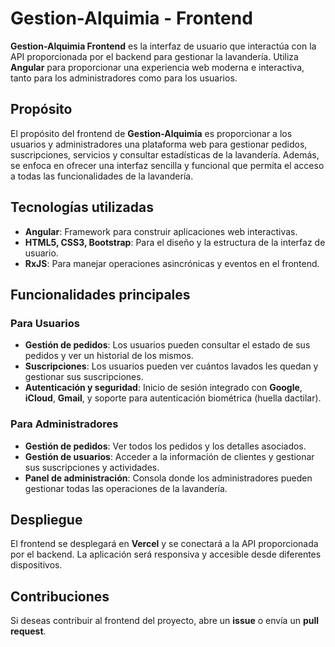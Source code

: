 # Gestion-Alquimia - Frontend

**Gestion-Alquimia Frontend** es la interfaz de usuario que interactúa con la API proporcionada por el backend para gestionar la lavandería. Utiliza **Angular** para proporcionar una experiencia web moderna e interactiva, tanto para los administradores como para los usuarios.

## Propósito

El propósito del frontend de **Gestion-Alquimia** es proporcionar a los usuarios y administradores una plataforma web para gestionar pedidos, suscripciones, servicios y consultar estadísticas de la lavandería. Además, se enfoca en ofrecer una interfaz sencilla y funcional que permita el acceso a todas las funcionalidades de la lavandería.

## Tecnologías utilizadas

- **Angular**: Framework para construir aplicaciones web interactivas.
- **HTML5, CSS3, Bootstrap**: Para el diseño y la estructura de la interfaz de usuario.
- **RxJS**: Para manejar operaciones asincrónicas y eventos en el frontend.

## Funcionalidades principales

### Para Usuarios
- **Gestión de pedidos**: Los usuarios pueden consultar el estado de sus pedidos y ver un historial de los mismos.
- **Suscripciones**: Los usuarios pueden ver cuántos lavados les quedan y gestionar sus suscripciones.
- **Autenticación y seguridad**: Inicio de sesión integrado con **Google**, **iCloud**, **Gmail**, y soporte para autenticación biométrica (huella dactilar).

### Para Administradores
- **Gestión de pedidos**: Ver todos los pedidos y los detalles asociados.
- **Gestión de usuarios**: Acceder a la información de clientes y gestionar sus suscripciones y actividades.
- **Panel de administración**: Consola donde los administradores pueden gestionar todas las operaciones de la lavandería.

## Despliegue

El frontend se desplegará en **Vercel** y se conectará a la API proporcionada por el backend. La aplicación será responsiva y accesible desde diferentes dispositivos.

## Contribuciones

Si deseas contribuir al frontend del proyecto, abre un **issue** o envía un **pull request**.
